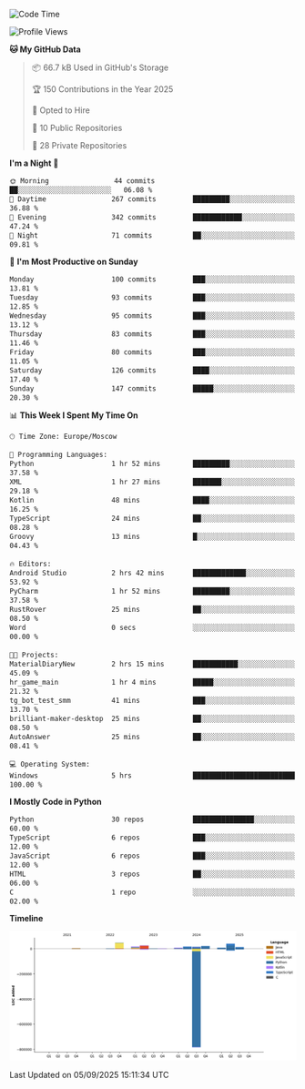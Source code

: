 <!--START_SECTION:waka-->
![Code Time](http://img.shields.io/badge/Code%20Time-811%20hrs%2031%20mins-blue)

![Profile Views](http://img.shields.io/badge/Profile%20Views-2-blue)

**🐱 My GitHub Data** 

> 📦 66.7 kB Used in GitHub's Storage 
 > 
> 🏆 150 Contributions in the Year 2025
 > 
> 💼 Opted to Hire
 > 
> 📜 10 Public Repositories 
 > 
> 🔑 28 Private Repositories 
 > 
**I'm a Night 🦉** 

```text
🌞 Morning                44 commits          ██░░░░░░░░░░░░░░░░░░░░░░░   06.08 % 
🌆 Daytime                267 commits         █████████░░░░░░░░░░░░░░░░   36.88 % 
🌃 Evening                342 commits         ████████████░░░░░░░░░░░░░   47.24 % 
🌙 Night                  71 commits          ██░░░░░░░░░░░░░░░░░░░░░░░   09.81 % 
```
📅 **I'm Most Productive on Sunday** 

```text
Monday                   100 commits         ███░░░░░░░░░░░░░░░░░░░░░░   13.81 % 
Tuesday                  93 commits          ███░░░░░░░░░░░░░░░░░░░░░░   12.85 % 
Wednesday                95 commits          ███░░░░░░░░░░░░░░░░░░░░░░   13.12 % 
Thursday                 83 commits          ███░░░░░░░░░░░░░░░░░░░░░░   11.46 % 
Friday                   80 commits          ███░░░░░░░░░░░░░░░░░░░░░░   11.05 % 
Saturday                 126 commits         ████░░░░░░░░░░░░░░░░░░░░░   17.40 % 
Sunday                   147 commits         █████░░░░░░░░░░░░░░░░░░░░   20.30 % 
```


📊 **This Week I Spent My Time On** 

```text
🕑︎ Time Zone: Europe/Moscow

💬 Programming Languages: 
Python                   1 hr 52 mins        █████████░░░░░░░░░░░░░░░░   37.58 % 
XML                      1 hr 27 mins        ███████░░░░░░░░░░░░░░░░░░   29.18 % 
Kotlin                   48 mins             ████░░░░░░░░░░░░░░░░░░░░░   16.25 % 
TypeScript               24 mins             ██░░░░░░░░░░░░░░░░░░░░░░░   08.28 % 
Groovy                   13 mins             █░░░░░░░░░░░░░░░░░░░░░░░░   04.43 % 

🔥 Editors: 
Android Studio           2 hrs 42 mins       █████████████░░░░░░░░░░░░   53.92 % 
PyCharm                  1 hr 52 mins        █████████░░░░░░░░░░░░░░░░   37.58 % 
RustRover                25 mins             ██░░░░░░░░░░░░░░░░░░░░░░░   08.50 % 
Word                     0 secs              ░░░░░░░░░░░░░░░░░░░░░░░░░   00.00 % 

🐱‍💻 Projects: 
MaterialDiaryNew         2 hrs 15 mins       ███████████░░░░░░░░░░░░░░   45.09 % 
hr_game_main             1 hr 4 mins         █████░░░░░░░░░░░░░░░░░░░░   21.32 % 
tg_bot_test_smm          41 mins             ███░░░░░░░░░░░░░░░░░░░░░░   13.70 % 
brilliant-maker-desktop  25 mins             ██░░░░░░░░░░░░░░░░░░░░░░░   08.50 % 
AutoAnswer               25 mins             ██░░░░░░░░░░░░░░░░░░░░░░░   08.41 % 

💻 Operating System: 
Windows                  5 hrs               █████████████████████████   100.00 % 
```

**I Mostly Code in Python** 

```text
Python                   30 repos            ███████████████░░░░░░░░░░   60.00 % 
TypeScript               6 repos             ███░░░░░░░░░░░░░░░░░░░░░░   12.00 % 
JavaScript               6 repos             ███░░░░░░░░░░░░░░░░░░░░░░   12.00 % 
HTML                     3 repos             ██░░░░░░░░░░░░░░░░░░░░░░░   06.00 % 
C                        1 repo              ░░░░░░░░░░░░░░░░░░░░░░░░░   02.00 % 
```



**Timeline**

![Lines of Code chart](https://raw.githubusercontent.com/adlemx/adlemx/main/assets/bar_graph.png)


 Last Updated on 05/09/2025 15:11:34 UTC
<!--END_SECTION:waka-->
